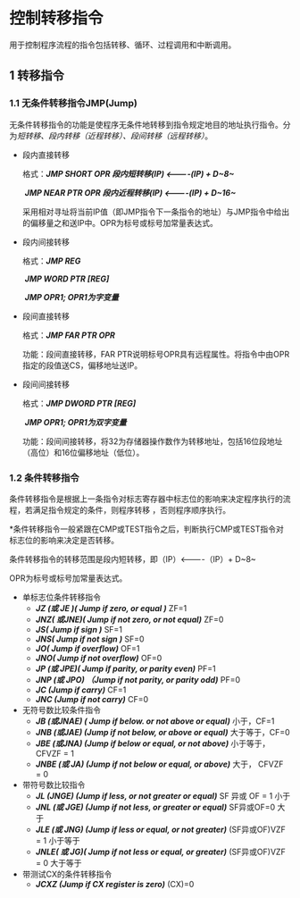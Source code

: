 # 控制转移指令

用于控制程序流程的指令包括转移、循环、过程调用和中断调用。

## 1 转移指令

### 1.1 无条件转移指令JMP(Jump)

无条件转移指令的功能是使程序无条件地转移到指令规定地目的地址执行指令。分为*短转移、段内转移（近程转移）、段间转移（远程转移）*。

- 段内直接转移

  格式：***JMP SHORT OPR    段内短转移(IP) <----(IP) + D~8~***

  ​		  ***JMP NEAR PTR OPR    段内近程转移(IP) <----(IP) + D~16~***

  采用相对寻址将当前IP值（即JMP指令下一条指令的地址）与JMP指令中给出的偏移量之和送IP中。OPR为标号或标号加常量表达式。

- 段内间接转移

  格式：***JMP REG***

  ​			***JMP WORD PTR [REG]***

  ​			***JMP OPR1; OPR1为字变量***

- 段间直接转移

  格式：***JMP FAR PTR OPR***

  功能：段间直接转移，FAR PTR说明标号OPR具有远程属性。将指令中由OPR指定的段值送CS，偏移地址送IP。

- 段间间接转移

  格式：***JMP DWORD PTR [REG]***

  ​			***JMP OPR1; OPR1为双字变量***

  功能：段间间接转移，将32为存储器操作数作为转移地址，包括16位段地址（高位）和16位偏移地址（低位）。

### 1.2 条件转移指令

条件转移指令是根据上一条指令对标志寄存器中标志位的影响来决定程序执行的流程，若满足指令规定的条件，则程序转移 ，否则程序顺序执行。

*条件转移指令一般紧跟在CMP或TEST指令之后，判断执行CMP或TEST指令对标志位的影响来决定是否转移。

条件转移指令的转移范围是段内短转移，即（IP）<----（IP）+ D~8~

OPR为标号或标号加常量表达式。

- 单标志位条件转移指令
  - ***JZ (或 JE )( Jump if zero, or equal )***  ZF=1
  - ***JNZ( 或JNE)( Jump if not zero, or not equal)***  ZF=0
  - ***JS( Jump if sign )***  SF=1
  - ***JNS( Jump if not sign )***  SF=0
  - ***JO( Jump if overflow)*** OF=1
  - ***JNO( Jump if not overflow)*** OF=0
  - ***JP (或 JPE)( Jump if parity, or parity even)***   PF=1
  - ***JNP (或 JPO) （Jump if not parity, or parity odd)***  PF=0
  - ***JC (Jump if carry)***  CF=1
  - ***JNC (Jump if not carry)***   CF=0
- 无符号数比较条件指令
  - ***JB (或JNAE) ( Jump if below. or not above or equal)***  小于，CF=1
  - ***JNB (或JAE) (Jump if not below, or above or equal)***   大于等于，CF=0
  - ***JBE (或JNA) (Jump if below or equal, or not above)***  小于等于，CFVZF = 1
  - ***JNBE (或 JA) (Jump if not below or equal, or above)***  大于， CFVZF = 0
- 带符号数比较指令
  - ***JL (JNGE) (Jump if less, or not greater or equal)***  SF 异或 OF = 1  小于
  - ***JNL (或 JGE) (Jump if not less, or greater or equal)***  SF异或OF=0  大于
  - ***JLE (或 JNG) (Jump if less or equal, or not greater)***  (SF异或OF)VZF = 1  小于等于
  - ***JNLE( 或 JG)( Jump if not less or equal, or greater)***  (SF异或OF)VZF = 0   大于等于
- 带测试CX的条件转移指令
  -  ***JCXZ (Jump if CX register is zero)***  (CX)=0

